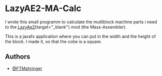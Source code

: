 
# LazyAE2-MA-Calc

I wrote this small programm to calculate the mutliblock machine parts i need to the 
[LazyAe2]([http://example.com/](https://www.curseforge.com/minecraft/mc-mods/lazy-ae2)){target="_blank"} mod (the Mass-Assembler).

This is a javafx application where you can put in the width and the height of the block. I made it, so that the cobe is a square. 


## Authors

- [@FTMahringer](https://github.com/FTMahringer)

